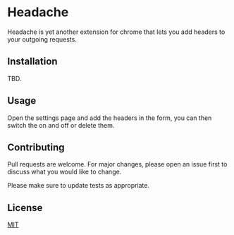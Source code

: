 # Headache

Headache is yet another extension for chrome that lets you add headers to your outgoing requests.

## Installation

TBD.

## Usage

Open the settings page and add the headers in the form, you can then switch the on and off or delete them.

## Contributing

Pull requests are welcome. For major changes, please open an issue first
to discuss what you would like to change.

Please make sure to update tests as appropriate.

## License

[MIT](https://choosealicense.com/licenses/mit/)
